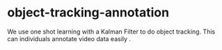 # object-tracking-annotation
We use one shot learning with a Kalman Filter to do object tracking. This can individuals annotate video data easily . 
